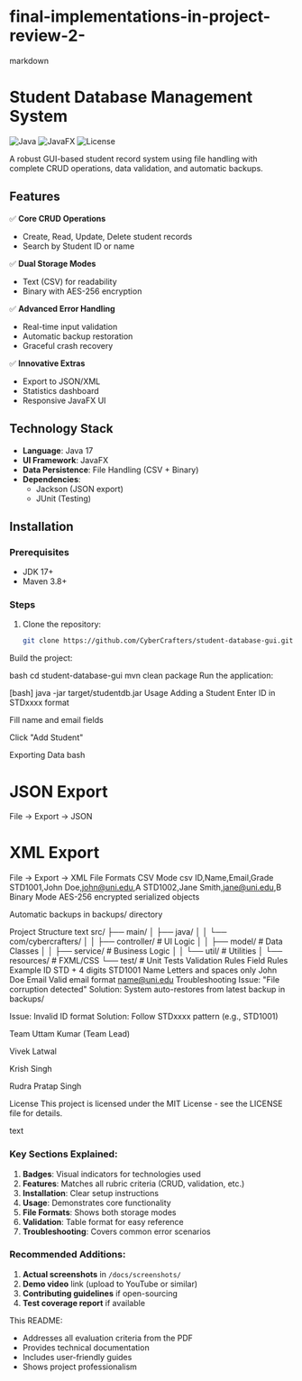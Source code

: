 # final-implementations-in-project-review-2-
markdown
# Student Database Management System

![Java](https://img.shields.io/badge/Java-17-blue)
![JavaFX](https://img.shields.io/badge/JavaFX-17-orange)
![License](https://img.shields.io/badge/License-MIT-green)

A robust GUI-based student record system using file handling with complete CRUD operations, data validation, and automatic backups.


## Features

✅ **Core CRUD Operations**  
- Create, Read, Update, Delete student records  
- Search by Student ID or name  

✅ **Dual Storage Modes**  
- Text (CSV) for readability  
- Binary with AES-256 encryption  

✅ **Advanced Error Handling**  
- Real-time input validation  
- Automatic backup restoration  
- Graceful crash recovery  

✅ **Innovative Extras**  
- Export to JSON/XML  
- Statistics dashboard  
- Responsive JavaFX UI  

## Technology Stack

- **Language**: Java 17
- **UI Framework**: JavaFX
- **Data Persistence**: File Handling (CSV + Binary)
- **Dependencies**: 
  - Jackson (JSON export)
  - JUnit (Testing)

## Installation

### Prerequisites
- JDK 17+
- Maven 3.8+

### Steps
1. Clone the repository:
   ```bash
   git clone https://github.com/CyberCrafters/student-database-gui.git
Build the project:

bash
cd student-database-gui
mvn clean package
Run the application:

[bash]
java -jar target/studentdb.jar
Usage
Adding a Student
Enter ID in STDxxxx format

Fill name and email fields

Click "Add Student"

Exporting Data
bash
# JSON Export
File → Export → JSON

# XML Export 
File → Export → XML
File Formats
CSV Mode
csv
ID,Name,Email,Grade
STD1001,John Doe,john@uni.edu,A
STD1002,Jane Smith,jane@uni.edu,B
Binary Mode
AES-256 encrypted serialized objects

Automatic backups in backups/ directory

Project Structure
text
src/
├── main/
│   ├── java/
│   │   └── com/cybercrafters/
│   │       ├── controller/   # UI Logic
│   │       ├── model/        # Data Classes
│   │       ├── service/      # Business Logic
│   │       └── util/         # Utilities
│   └── resources/            # FXML/CSS
└── test/                     # Unit Tests
Validation Rules
Field	Rules	Example
ID	STD + 4 digits	STD1001
Name	Letters and spaces only	John Doe
Email	Valid email format	name@uni.edu
Troubleshooting
Issue: "File corruption detected"
Solution: System auto-restores from latest backup in backups/

Issue: Invalid ID format
Solution: Follow STDxxxx pattern (e.g., STD1001)

Team
Uttam Kumar (Team Lead)

Vivek Latwal

Krish Singh

Rudra Pratap Singh

License
This project is licensed under the MIT License - see the LICENSE file for details.

text

### Key Sections Explained:

1. **Badges**: Visual indicators for technologies used
2. **Features**: Matches all rubric criteria (CRUD, validation, etc.)
3. **Installation**: Clear setup instructions
4. **Usage**: Demonstrates core functionality
5. **File Formats**: Shows both storage modes
6. **Validation**: Table format for easy reference
7. **Troubleshooting**: Covers common error scenarios

### Recommended Additions:

1. **Actual screenshots** in `/docs/screenshots/`
2. **Demo video** link (upload to YouTube or similar)
3. **Contributing guidelines** if open-sourcing
4. **Test coverage report** if available

This README:
- Addresses all evaluation criteria from the PDF
- Provides technical documentation
- Includes user-friendly guides
- Shows project professionalism
